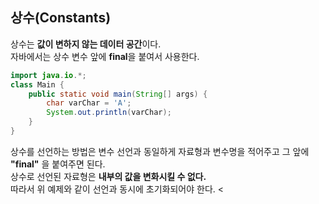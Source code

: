## 상수(Constants)
상수는 **값이 변하지 않는 데이터 공간**이다.<br>
자바에서는 상수 변수 앞에 **final**을 붙여서 사용한다.

```java
import java.io.*;
class Main {
	public static void main(String[] args) {
		char varChar = 'A';
		System.out.println(varChar);
	}
}
```

상수를 선언하는 방법은 변수 선언과 동일하게 자료형과 변수명을 적어주고 그 앞에 **"final"** 을 붙여주면 된다.<br>
상수로 선언된 자료형은 **내부의 값을 변화시킬 수 없다.**<br>
따라서 위 예제와 같이 선언과 동시에 초기화되어야 한다.
<
